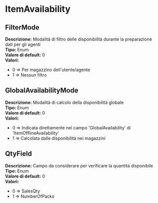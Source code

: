 # ItemAvailability
FilterMode 
----
**Descrizione:** Modalità di filtro delle disponibilità durante la preparazione dati per gli agenti <br>
**Tipo:** Enum <br>
**Valore di default:** 0 <br>
**Valori:**
* 0 => Per magazzino dell'utente/agente
* 1 => Nessun filtro

GlobalAvailabilityMode 
----
**Descrizione:** Modalità di calcolo della disponibilità globale <br>
**Tipo:** Enum <br>
**Valore di default:** 0 <br>
**Valori:**
* 0 => Indicata direttamente nel campo 'GlobalAvailability' di 'ItemOfflineAvailability'
* 1 => Calcolata dalle disponibilità nei magazzini

QtyField 
----
**Descrizione:** Campo da considerare per verificare la quantità disponibile <br>
**Tipo:** Enum <br>
**Valore di default:** 0 <br>
**Valori:**
* 0 => SalesQty
* 1 => NumberOfPacks

